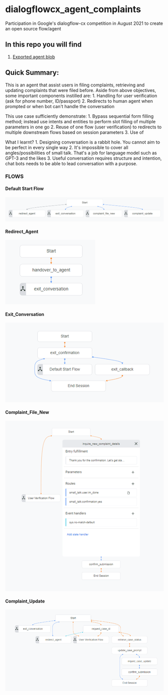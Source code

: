 # dialogflowcx_agent_complaints
Participation in Google's dialogflow-cx competition in August 2021 to create an open source flow/agent

## In this repo you will find
1. [Exported agent blob](agent/exported_agent_complaints.blob)

## Quick Summary:
This is an agent that assist users in filing complaints, retrieving and updating complaints that were filed before. 
Aside from above objectives, some important components instilled are:
    1. Handling for user verification (ask for phone number, ID/passport)
    2. Redirects to human agent when prompted or when bot can't handle the conversation

This use case sufficiently demonstrate:
    1. Bypass sequential form filling method; instead use intents and entities to perform slot filling of multiple parameters in one go
    2. Reuse of one flow (user verification) to redirects to multiple downstream flows based on session parameters
    3. Use of 

What I learnt?
    1. Designing conversation is a rabbit hole. You cannot aim to be perfect in every single way
    2. It's impossible to cover all angles/possibilities of small talk. That's a job for language model such as GPT-3 and the likes
    3. Useful conversation requires structure and intention, chat bots needs to be able to lead conversation with a purpose.


### FLOWS
#### Default Start Flow
![Alt text](/resources/default-start-flow.PNG?raw=true "Default Start Flow")

#### Redirect_Agent
![Alt text](/resources/redirect-agent.PNG?raw=true "Redirect_Agent")

#### Exit_Conversation
![Alt text](/resources/exit-conversation.PNG?raw=true "Exit_Conversation")


#### Complaint_File_New
![Alt text](/resources/complaint-file-new.PNG?raw=true "Complaint_File_New")


#### Complaint_Update
![Alt text](/resources/complaint-update.PNG?raw=true "Complaint_Update")